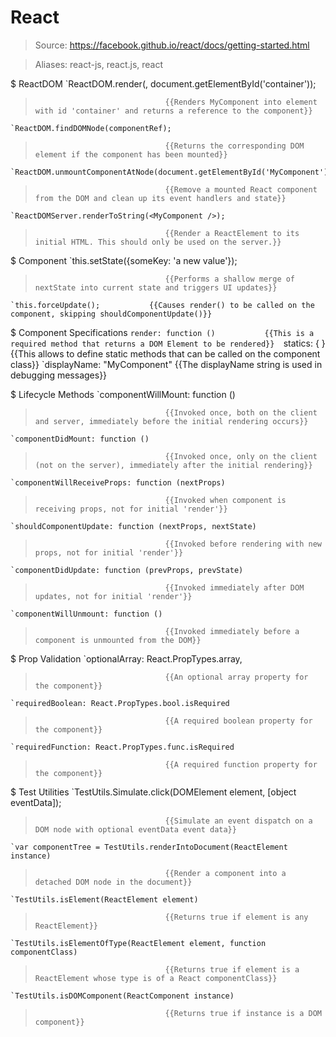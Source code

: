 # React

> Source: https://facebook.github.io/react/docs/getting-started.html

> Aliases: react-js, react.js, react

$ ReactDOM
    `ReactDOM.render(<MyComponent />, document.getElementById('container'));
>                                  {{Renders MyComponent into element with id 'container' and returns a reference to the component}} 
    `ReactDOM.findDOMNode(componentRef);
>                                  {{Returns the corresponding DOM element if the component has been mounted}} 
    `ReactDOM.unmountComponentAtNode(document.getElementById('MyComponent'))
>                                  {{Remove a mounted React component from the DOM and clean up its event handlers and state}} 
    `ReactDOMServer.renderToString(<MyComponent />);
>                                  {{Render a ReactElement to its initial HTML. This should only be used on the server.}} 

$ Component
    `this.setState({someKey: 'a new value'});
>                                  {{Performs a shallow merge of nextState into current state and triggers UI updates}} 
    `this.forceUpdate();           {{Causes render() to be called on the component, skipping shouldComponentUpdate()}} 

$ Component Specifications
    `render: function ()           {{This is a required method that returns a DOM Element to be rendered}} 
    `statics: { }                  {{This allows to define static methods that can be called on the component class}} 
    `displayName: "MyComponent"    {{The displayName string is used in debugging messages}} 

$ Lifecycle Methods
    `componentWillMount: function ()
>                                  {{Invoked once, both on the client and server, immediately before the initial rendering occurs}} 
    `componentDidMount: function ()
>                                  {{Invoked once, only on the client (not on the server), immediately after the initial rendering}} 
    `componentWillReceiveProps: function (nextProps)
>                                  {{Invoked when component is receiving props, not for initial 'render'}} 
    `shouldComponentUpdate: function (nextProps, nextState)
>                                  {{Invoked before rendering with new props, not for initial 'render'}} 
    `componentDidUpdate: function (prevProps, prevState)
>                                  {{Invoked immediately after DOM updates, not for initial 'render'}} 
    `componentWillUnmount: function ()
>                                  {{Invoked immediately before a component is unmounted from the DOM}} 

$ Prop Validation
    `optionalArray: React.PropTypes.array,
>                                  {{An optional array property for the component}} 
    `requiredBoolean: React.PropTypes.bool.isRequired
>                                  {{A required boolean property for the component}} 
    `requiredFunction: React.PropTypes.func.isRequired
>                                  {{A required function property for the component}} 

$ Test Utilities
    `TestUtils.Simulate.click(DOMElement element, [object eventData]);
>                                  {{Simulate an event dispatch on a DOM node with optional eventData event data}} 
    `var componentTree = TestUtils.renderIntoDocument(ReactElement instance)
>                                  {{Render a component into a detached DOM node in the document}} 
    `TestUtils.isElement(ReactElement element)
>                                  {{Returns true if element is any ReactElement}} 
    `TestUtils.isElementOfType(ReactElement element, function componentClass)
>                                  {{Returns true if element is a ReactElement whose type is of a React componentClass}} 
    `TestUtils.isDOMComponent(ReactComponent instance)
>                                  {{Returns true if instance is a DOM component}} 

